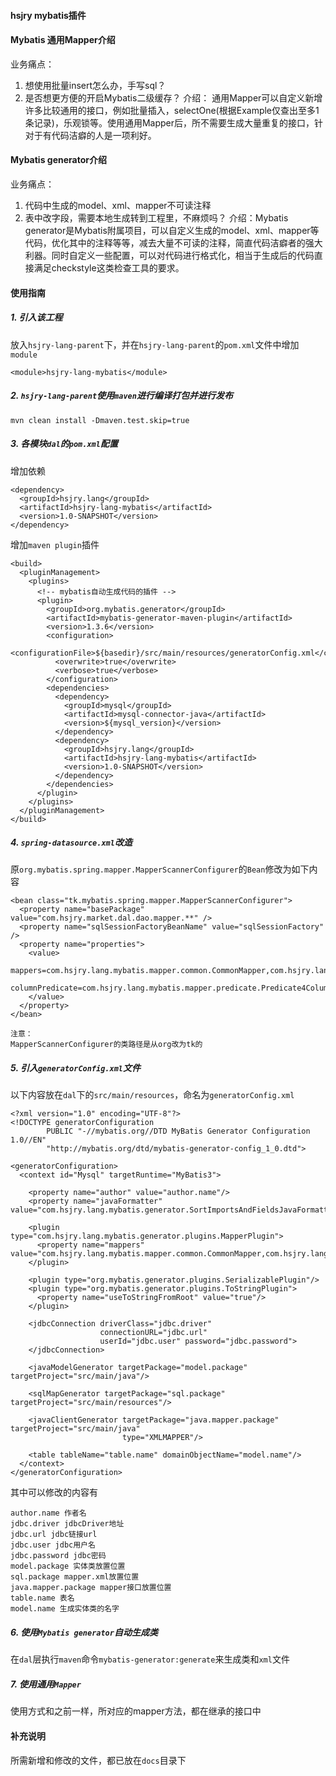 #### hsjry mybatis插件

#### Mybatis 通用Mapper介绍
业务痛点：
1. 想使用批量insert怎么办，手写sql？
2. 是否想更方便的开启Mybatis二级缓存？
介绍：
通用Mapper可以自定义新增许多比较通用的接口，例如批量插入，selectOne(根据Example仅查出至多1条记录)，乐观锁等。使用通用Mapper后，所不需要生成大量重复的接口，针对于有代码洁癖的人是一项利好。
#### Mybatis generator介绍
业务痛点：
1. 代码中生成的model、xml、mapper不可读注释
2. 表中改字段，需要本地生成转到工程里，不麻烦吗？
介绍：Mybatis generator是Mybatis附属项目，可以自定义生成的model、xml、mapper等代码，优化其中的注释等等，减去大量不可读的注释，简直代码洁癖者的强大利器。同时自定义一些配置，可以对代码进行格式化，相当于生成后的代码直接满足checkstyle这类检查工具的要求。

#### 使用指南

##### 1. 引入该工程
放入`hsjry-lang-parent`下，并在`hsjry-lang-parent`的`pom.xml`文件中增加`module`
```
<module>hsjry-lang-mybatis</module>
```

##### 2. `hsjry-lang-parent`使用`maven`进行编译打包并进行发布
`mvn clean install -Dmaven.test.skip=true`

##### 3. 各模块`dal`的`pom.xml`配置
增加依赖
```
<dependency>
  <groupId>hsjry.lang</groupId>
  <artifactId>hsjry-lang-mybatis</artifactId>
  <version>1.0-SNAPSHOT</version>
</dependency>
```
增加`maven plugin`插件
```
<build>
  <pluginManagement>
    <plugins>
      <!-- mybatis自动生成代码的插件 -->
      <plugin>
        <groupId>org.mybatis.generator</groupId>
        <artifactId>mybatis-generator-maven-plugin</artifactId>
        <version>1.3.6</version>
        <configuration>
          <configurationFile>${basedir}/src/main/resources/generatorConfig.xml</configurationFile>
          <overwrite>true</overwrite>
          <verbose>true</verbose>
        </configuration>
        <dependencies>
          <dependency>
            <groupId>mysql</groupId>
            <artifactId>mysql-connector-java</artifactId>
            <version>${mysql_version}</version>
          </dependency>
          <dependency>
            <groupId>hsjry.lang</groupId>
            <artifactId>hsjry-lang-mybatis</artifactId>
            <version>1.0-SNAPSHOT</version>
          </dependency>
        </dependencies>
      </plugin>
    </plugins>
  </pluginManagement>
</build>
```

##### 4. `spring-datasource.xml`改造
原`org.mybatis.spring.mapper.MapperScannerConfigurer`的`Bean`修改为如下内容
```
<bean class="tk.mybatis.spring.mapper.MapperScannerConfigurer">
  <property name="basePackage" value="com.hsjry.market.dal.dao.mapper.**" />
  <property name="sqlSessionFactoryBeanName" value="sqlSessionFactory" />
  <property name="properties">
    <value>
      mappers=com.hsjry.lang.mybatis.mapper.common.CommonMapper,com.hsjry.lang.mybatis.mapper.common.CommonWithBlobsMapper,com.hsjry.lang.mybatis.mapper.common.CommonWithoutBlobsMapper
      columnPredicate=com.hsjry.lang.mybatis.mapper.predicate.Predicate4Column
    </value>
  </property>
</bean>
```

    注意：
    MapperScannerConfigurer的类路径是从org改为tk的

##### 5. 引入`generatorConfig.xml`文件
以下内容放在`dal`下的`src/main/resources`，命名为`generatorConfig.xml`
```
<?xml version="1.0" encoding="UTF-8"?>
<!DOCTYPE generatorConfiguration
        PUBLIC "-//mybatis.org//DTD MyBatis Generator Configuration 1.0//EN"
        "http://mybatis.org/dtd/mybatis-generator-config_1_0.dtd">

<generatorConfiguration>
  <context id="Mysql" targetRuntime="MyBatis3">

    <property name="author" value="author.name"/>
    <property name="javaFormatter" value="com.hsjry.lang.mybatis.generator.SortImportsAndFieldsJavaFormatter"/>

    <plugin type="com.hsjry.lang.mybatis.generator.plugins.MapperPlugin">
      <property name="mappers" value="com.hsjry.lang.mybatis.mapper.common.CommonMapper,com.hsjry.lang.mybatis.mapper.common.CommonWithBlobsMapper,com.hsjry.lang.mybatis.mapper.common.CommonWithoutBlobsMapper"/>
    </plugin>

    <plugin type="org.mybatis.generator.plugins.SerializablePlugin"/>
    <plugin type="org.mybatis.generator.plugins.ToStringPlugin">
      <property name="useToStringFromRoot" value="true"/>
    </plugin>

    <jdbcConnection driverClass="jdbc.driver"
                    connectionURL="jdbc.url"
                    userId="jdbc.user" password="jdbc.password">
    </jdbcConnection>

    <javaModelGenerator targetPackage="model.package" targetProject="src/main/java"/>

    <sqlMapGenerator targetPackage="sql.package" targetProject="src/main/resources"/>

    <javaClientGenerator targetPackage="java.mapper.package" targetProject="src/main/java"
                         type="XMLMAPPER"/>

    <table tableName="table.name" domainObjectName="model.name"/>
  </context>
</generatorConfiguration>
```

其中可以修改的内容有
```
author.name 作者名
jdbc.driver jdbcDriver地址
jdbc.url jdbc链接url
jdbc.user jdbc用户名
jdbc.password jdbc密码
model.package 实体类放置位置
sql.package mapper.xml放置位置
java.mapper.package mapper接口放置位置
table.name 表名
model.name 生成实体类的名字
```

##### 6. 使用`Mybatis generator`自动生成类
在`dal`层执行`maven`命令`mybatis-generator:generate`来生成类和`xml`文件

##### 7. 使用通用`Mapper`
使用方式和之前一样，所对应的mapper方法，都在继承的接口中

#### 补充说明
所需新增和修改的文件，都已放在`docs`目录下
